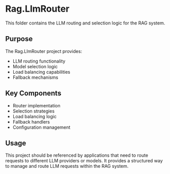 # Rag.LlmRouter

This folder contains the LLM routing and selection logic for the RAG system.

## Purpose

The Rag.LlmRouter project provides:
- LLM routing functionality
- Model selection logic
- Load balancing capabilities
- Fallback mechanisms

## Key Components

- Router implementation
- Selection strategies
- Load balancing logic
- Fallback handlers
- Configuration management

## Usage

This project should be referenced by applications that need to route requests to different LLM providers or models. It provides a structured way to manage and route LLM requests within the RAG system. 